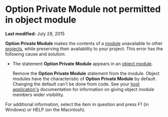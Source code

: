 
# Option Private Module not permitted in object module

 **Last modified:** July 28, 2015

 **Option Private Module** makes the contents of a [module](b8bdf64f-5920-1ae9-16d0-b26d09524a30.md) unavailable to other [projects](b8bdf64f-5920-1ae9-16d0-b26d09524a30.md), while preserving their availability to your project. This error has the following cause and solution:




- The statement  **Option Private Module** appears in an [object module](b8bdf64f-5920-1ae9-16d0-b26d09524a30.md).
    
    Remove the  **Option Private Module** statement from the module. Object modules have the characteristic of **Option Private Module** by default. Changing the default can't be done from code. See your [host application's](b8bdf64f-5920-1ae9-16d0-b26d09524a30.md) documentation for information on giving object module members wider visibility.
    

For additional information, select the item in question and press F1 (in Windows) or HELP (on the Macintosh).
